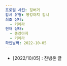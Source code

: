 ```yaml
---
프로필 사진: 징버거
감시 유형: 똥강아지 감시
최초 상태:
  - 키메라
현재 상태:
  - 똥강아지
  - 키메라
확인날짜: 2022-10-05
---
```

- [2022/10/05] : 챤뱅온 글